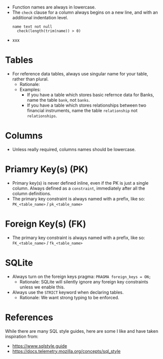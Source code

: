 
- Function names are always in lowercase.
- The `check` clause for a column always begins on a new line, and with an additional indentation level.
  ```
  name text not null
    check(length(trim(name)) > 0)
  ```
- xxx

# Tables
- For reference data tables, always use singular name for your table, rather than plural.
  - Rationale: 
  - Examples:
    - If you have a table which stores basic refernce data for Banks, name the table `bank`, not `banks`.
    - If you have a table which stores relationships between two financial instruments, name the table `relationship` not `relationships`.

# Columns
- Unless really required, columns names should be lowercase.

# Priamry Key(s) (PK)
- Primary key(s) is never defined inline, even if the PK is just a single column. Always defined as a `constraint`, immediately after all the column definitions.
- The primary key constraint is always named with a prefix, like so: `PK_<table_name>` / `pk_<table_name>`

# Foreign Key(s) (FK)
- The primary key constraint is always named with a prefix, like so: `FK_<table_name>` / `fk_<table_name>`

# SQLite
- Always turn on the foreign keys pragma: `PRAGMA foreign_keys = ON;`
  - Rationale: SQLite will silently ignore any foreign key constraints unless we enable this.
- Always use the `STRICT` keyword when declaring tables.
  - Rationale: We want strong typing to be enforced.

# References
While there are many SQL style guides, here are some I like and have taken inspiration from:
- https://www.sqlstyle.guide
- https://docs.telemetry.mozilla.org/concepts/sql_style
